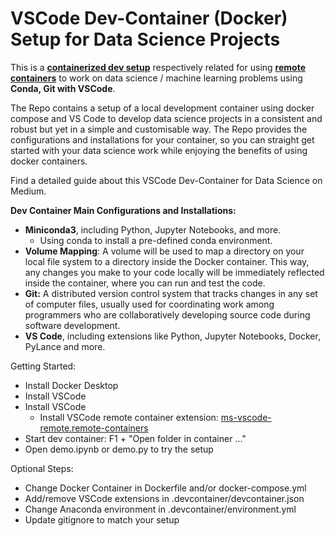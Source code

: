 # VSCode Dev-Container (Docker) Setup for Data Science Projects

This is a [**containerized dev setup**](https://code.visualstudio.com/docs/devcontainers/containers) respectively related for using [**remote containers**](https://code.visualstudio.com/docs/remote/containers) to work on data science / machine learning problems using **Conda, Git with VSCode**.

The Repo contains a setup of a local development container using docker compose and VS Code to develop data science projects in a consistent and robust but yet in a simple and customisable way. The Repo provides the configurations and installations for your container, so you can straight get started with your data science work while enjoying the benefits of using docker containers.

Find a detailed guide about this VSCode Dev-Container for Data Science on Medium.

**Dev Container Main Configurations and Installations:**
- **Miniconda3**, including Python, Jupyter Notebooks, and more.
    - Using conda to install a pre-defined conda environment.
- **Volume Mapping**: A volume will be used to map a directory on your local file system to a directory inside the Docker container. This way, any changes you make to your code locally will be immediately reflected inside the container, where you can run and test the code.
- **Git:** A distributed version control system that tracks changes in any set of computer files, usually used for coordinating work among programmers who are collaboratively developing source code during software development.
- **VS Code**, including extensions like Python, Jupyter Notebooks, Docker, PyLance and more.

Getting Started:
- Install Docker Desktop
- Install VSCode
- Install VSCode
    - Install VSCode remote container extension: [ms-vscode-remote.remote-containers](https://marketplace.visualstudio.com/items?itemName=ms-vscode-remote.remote-containers)
- Start dev container:  F1 + "Open folder in container ..." 
- Open demo.ipynb or demo.py to try the setup

Optional Steps:
- Change Docker Container in Dockerfile and/or docker-compose.yml
- Add/remove VSCode extensions in .devcontainer/devcontainer.json
- Change Anaconda environment in .devcontainer/environment.yml
- Update gitignore to match your setup